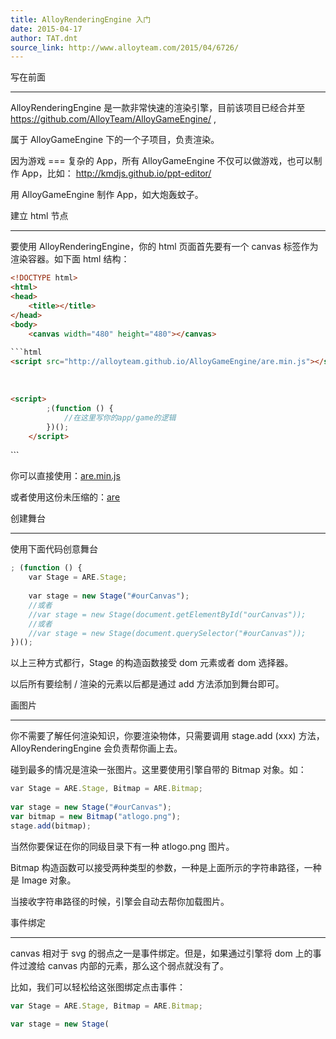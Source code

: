 ```yaml
---
title: AlloyRenderingEngine 入门
date: 2015-04-17
author: TAT.dnt
source_link: http://www.alloyteam.com/2015/04/6726/
---
```


<!-- {% raw %} - for jekyll -->

写在前面  

* * *

AlloyRenderingEngine 是一款非常快速的渲染引擎，目前该项目已经合并至 <https://github.com/AlloyTeam/AlloyGameEngine/> ,

属于 AlloyGameEngine 下的一个子项目，负责渲染。

因为游戏 === 复杂的 App，所有 AlloyGameEngine 不仅可以做游戏，也可以制作 App，比如： <http://kmdjs.github.io/ppt-editor/>

用 AlloyGameEngine 制作 App，如大炮轰蚊子。

建立 html 节点  

* * *

要使用 AlloyRenderingEngine，你的 html 页面首先要有一个 canvas 标签作为渲染容器。如下面 html 结构：

````html
<!DOCTYPE html>
<html>
<head>
    <title></title>
</head>
<body>
    <canvas width="480" height="480"></canvas>
    
```html
<script src="http://alloyteam.github.io/AlloyGameEngine/are.min.js"></script>
````

    

```html
<script>
        ;(function () {
            //在这里写你的app/game的逻辑
        })();
    </script>
```

</body>
</html>
```

你可以直接使用：[are.min.js](http://alloyteam.github.io/AlloyGameEngine/are.min.js)

或者使用这份未压缩的：[are](http://alloyteam.github.io/AlloyGameEngine/are.js)

创建舞台  

* * *

使用下面代码创意舞台

```javascript
​; (function () {
    var Stage = ARE.Stage;
 
    var stage = new Stage("#ourCanvas");
    //或者
    //var stage = new Stage(document.getElementById("ourCanvas"));
    //或者
    //var stage = new Stage(document.querySelector("#ourCanvas"));
})();
```

以上三种方式都行，Stage 的构造函数接受 dom 元素或者 dom 选择器。

以后所有要绘制 / 渲染的元素以后都是通过 add 方法添加到舞台即可。

画图片  

* * *

你不需要了解任何渲染知识，你要渲染物体，只需要调用 stage.add (xxx) 方法，AlloyRenderingEngine 会负责帮你画上去。

碰到最多的情况是渲染一张图片。这里要使用引擎自带的 Bitmap 对象。如：

```javascript
​var Stage = ARE.Stage, Bitmap = ARE.Bitmap;
 
var stage = new Stage("#ourCanvas");
var bitmap = new Bitmap("atlogo.png");
stage.add(bitmap);
```

当然你要保证在你的同级目录下有一种 atlogo.png 图片。

Bitmap 构造函数可以接受两种类型的参数，一种是上面所示的字符串路径，一种是 Image 对象。

当接收字符串路径的时候，引擎会自动去帮你加载图片。

事件绑定  

* * *

canvas 相对于 svg 的弱点之一是事件绑定。但是，如果通过引擎将 dom 上的事件过渡给 canvas 内部的元素，那么这个弱点就没有了。

比如，我们可以轻松给这张图绑定点击事件：

```javascript
var Stage = ARE.Stage, Bitmap = ARE.Bitmap;
 
var stage = new Stage(
```


<!-- {% endraw %} - for jekyll -->